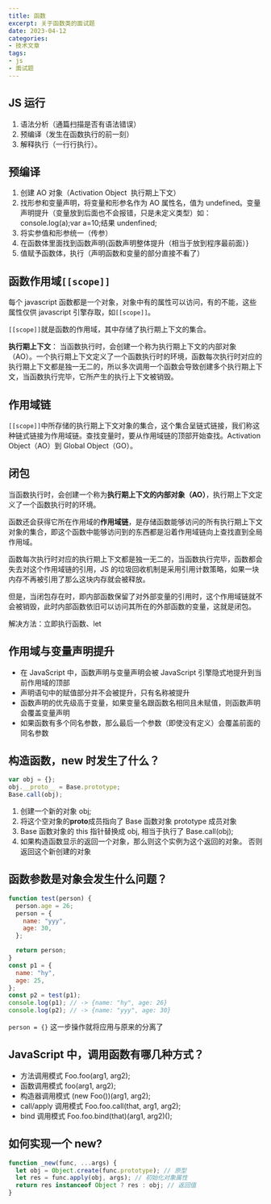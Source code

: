 ```yaml
---
title: 函数
excerpt: 关于函数类的面试题
date: 2023-04-12
categories:
- 技术文章
tags:
- js
- 面试题
---
```


## JS 运行
1. 语法分析（通篇扫描是否有语法错误）
2. 预编译（发生在函数执行的前一刻）
3. 解释执行（一行行执行）。

## 预编译
1. 创建 AO 对象（Activation Object  执行期上下文）
2. 找形参和变量声明，将变量和形参名作为 AO 属性名，值为 undefined。变量声明提升（变量放到后面也不会报错，只是未定义类型）如：console.log(a);var a=10;结果 undenfined;
3. 将实参值和形参统一（传参）
4. 在函数体里面找到函数声明{函数声明整体提升（相当于放到程序最前面）}
5. 值赋予函数体，执行（声明函数和变量的部分直接不看了）

## 函数作用域`[[scope]]`
每个 javascript 函数都是一个对象，对象中有的属性可以访问，有的不能，这些属性仅供 javascript 引擎存取，如`[[scope]]`。

`[[scope]]`就是函数的作用域，其中存储了执行期上下文的集合。

**执行期上下文**： 当函数执行时，会创建一个称为执行期上下文的内部对象（AO）。一个执行期上下文定义了一个函数执行时的环境，函数每次执行时对应的执行期上下文都是独一无二的，所以多次调用一个函数会导致创建多个执行期上下文，当函数执行完毕，它所产生的执行上下文被销毁。

## 作用域链
`[[scope]]`中所存储的执行期上下文对象的集合，这个集合呈链式链接，我们称这种链式链接为作用域链。查找变量时，要从作用域链的顶部开始查找。Activation Object（AO）到 Global Object（GO）。

## 闭包
当函数执行时，会创建一个称为**执行期上下文的内部对象（AO）**，执行期上下文定义了一个函数执行时的环境。

函数还会获得它所在作用域的**作用域链**，是存储函数能够访问的所有执行期上下文对象的集合，即这个函数中能够访问到的东西都是沿着作用域链向上查找直到全局作用域。

函数每次执行时对应的执行期上下文都是独一无二的，当函数执行完毕，函数都会失去对这个作用域链的引用，JS 的垃圾回收机制是采用引用计数策略，如果一块内存不再被引用了那么这块内存就会被释放。

但是，当闭包存在时，即内部函数保留了对外部变量的引用时，这个作用域链就不会被销毁，此时内部函数依旧可以访问其所在的外部函数的变量，这就是闭包。

解决方法：立即执行函数、let

## 作用域与变量声明提升
- 在 JavaScript 中，函数声明与变量声明会被 JavaScript 引擎隐式地提升到当前作用域的顶部
- 声明语句中的赋值部分并不会被提升，只有名称被提升
- 函数声明的优先级高于变量，如果变量名跟函数名相同且未赋值，则函数声明会覆盖变量声明
- 如果函数有多个同名参数，那么最后一个参数（即使没有定义）会覆盖前面的同名参数

## 构造函数，new 时发生了什么？

```javascript
var obj = {};
obj.__proto__ = Base.prototype;
Base.call(obj);
```
1. 创建一个新的对象 obj;
2. 将这个空对象的**proto**成员指向了 Base 函数对象 prototype 成员对象
3. Base 函数对象的 this 指针替换成 obj, 相当于执行了 Base.call(obj);
4. 如果构造函数显示的返回一个对象，那么则这个实例为这个返回的对象。 否则返回这个新创建的对象

## 函数参数是对象会发生什么问题？

```javascript
function test(person) {
  person.age = 26;
  person = {
    name: "yyy",
    age: 30,
  };

  return person;
}
const p1 = {
  name: "hy",
  age: 25,
};
const p2 = test(p1);
console.log(p1); // -> {name: "hy", age: 26}
console.log(p2); // -> {name: "yyy", age: 30}
```

`person = {}` 这一步操作就将应用与原来的分离了


## JavaScript 中，调用函数有哪几种方式？

- 方法调用模式 Foo.foo(arg1, arg2);
- 函数调用模式 foo(arg1, arg2);
- 构造器调用模式 (new Foo())(arg1, arg2);
- call/apply 调用模式 Foo.foo.call(that, arg1, arg2);
- bind 调用模式 Foo.foo.bind(that)(arg1, arg2)();

## 如何实现一个 new?

```js
function _new(func, ...args) {
  let obj = Object.create(func.prototype); // 原型
  let res = func.apply(obj, args); // 初始化对象属性
  return res instanceof Object ? res : obj; // 返回值
}
```
